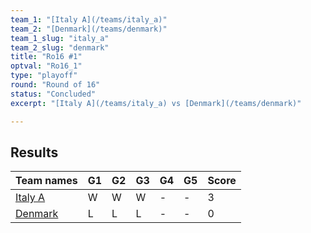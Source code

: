 ```yaml
---
team_1: "[Italy A](/teams/italy_a)"
team_2: "[Denmark](/teams/denmark)"
team_1_slug: "italy_a"
team_2_slug: "denmark"
title: "Ro16 #1"
optval: "Ro16_1"
type: "playoff"
round: "Round of 16"
status: "Concluded"
excerpt: "[Italy A](/teams/italy_a) vs [Denmark](/teams/denmark)"

---
```

## Results

| Team names | G1 | G2 | G3 | G4 | G5 | Score |
|  --  |  --  |  --  |  --  |  --  |  --  |  --  |
| [Italy A](/teams/italy_a) | W | W | W | - | - | 3 |
| [Denmark](/teams/denmark) | L | L | L | - | - | 0 |
